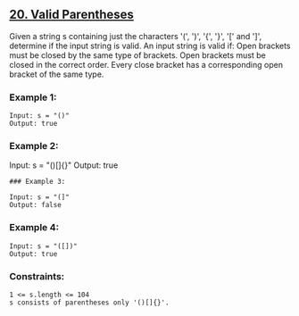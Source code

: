 ## [20. Valid Parentheses](https://leetcode.com/problems/valid-parentheses/description/)

Given a string s containing just the characters '(', ')', '{', '}', '[' and ']', determine if the input string is valid.
An input string is valid if:
Open brackets must be closed by the same type of brackets.
Open brackets must be closed in the correct order.
Every close bracket has a corresponding open bracket of the same type.
 

### Example 1:
```
Input: s = "()"
Output: true
```
### Example 2:

Input: s = "()[]{}"
Output: true
```
### Example 3:

Input: s = "(]"
Output: false
```
### Example 4:
```
Input: s = "([])"
Output: true
```
 

### Constraints:
```
1 <= s.length <= 104
s consists of parentheses only '()[]{}'.
```
